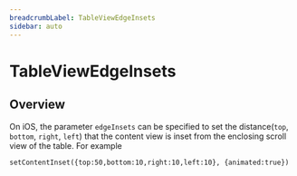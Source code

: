 ```yaml
---
breadcrumbLabel: TableViewEdgeInsets
sidebar: auto
---
```


# TableViewEdgeInsets

<ProxySummary/>

## Overview

On iOS, the parameter `edgeInsets` can be specified to set the distance(`top`, `bottom`,
`right`, `left`) that the content view is inset from the enclosing scroll view of the table.
For example

    setContentInset({top:50,bottom:10,right:10,left:10}, {animated:true})

<ApiDocs/>
